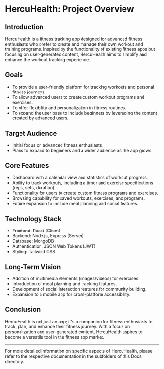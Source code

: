 # HercuHealth: Project Overview

## Introduction

HercuHealth is a fitness tracking app designed for advanced fitness enthusiasts who prefer to create and manage their own workout and training programs. Inspired by the functionality of existing fitness apps but focusing on user-generated content, HercuHealth aims to simplify and enhance the workout tracking experience.

## Goals

- To provide a user-friendly platform for tracking workouts and personal fitness journeys.
- To allow advanced users to create custom workout programs and exercises.
- To offer flexibility and personalization in fitness routines.
- To expand the user base to include beginners by leveraging the content created by advanced users.

## Target Audience

- Initial focus on advanced fitness enthusiasts.
- Plans to expand to beginners and a wider audience as the app grows.

## Core Features

- Dashboard with a calendar view and statistics of workout progress.
- Ability to track workouts, including a timer and exercise specifications (reps, sets, duration).
- Functionality for users to create custom fitness programs and exercises.
- Browsing capability for saved workouts, exercises, and programs.
- Future expansion to include meal planning and social features.

## Technology Stack

- Frontend: React (Client)
- Backend: Node.js, Express (Server)
- Database: MongoDB
- Authentication: JSON Web Tokens (JWT)
- Styling: Tailwind CSS

## Long-Term Vision

- Addition of multimedia elements (images/videos) for exercises.
- Introduction of meal planning and tracking features.
- Development of social interaction features for community building.
- Expansion to a mobile app for cross-platform accessibility.

## Conclusion

HercuHealth is not just an app; it's a companion for fitness enthusiasts to track, plan, and enhance their fitness journey. With a focus on personalization and user-generated content, HercuHealth aspires to become a versatile tool in the fitness app market.

---

For more detailed information on specific aspects of HercuHealth, please refer to the respective documentation in the subfolders of this Docs directory.
